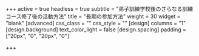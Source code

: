 +++
active = true
headless = true
subtitle = "弟子訓練学校後のさらなる訓練コース修了後の活動方法"
title = "長期の参加方法"
weight = 30
widget = "blank"
[advanced]
css_class = ""
css_style = ""
[design]
columns = "1"
[design.background]
text_color_light = false
[design.spacing]
padding = ["20px", "0", "20px", "0"]

+++
